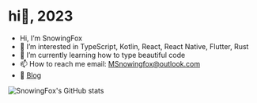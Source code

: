 # hi👋, 2023

-  Hi, I’m SnowingFox
- 👀 I’m interested in TypeScript, Kotlin, React, React Native, Flutter, Rust
- 🌱 I’m currently learning how to type beautiful code
- 📫 How to reach me  email: MSnowingfox@outlook.com
- 📝 [Blog](https://snowingfox.vercel.app)

![SnowingFox's GitHub stats](https://github-readme-stats.vercel.app/api?username=snowingfox)
